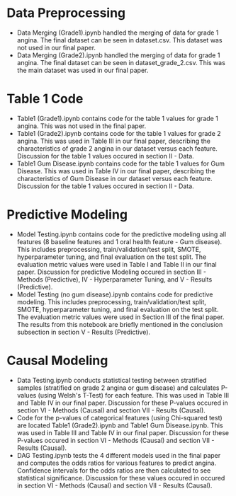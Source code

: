 # Data Preprocessing
- Data Merging (Grade1).ipynb handled the merging of data for grade 1 angina. The final dataset can be seen in dataset.csv. This dataset was not used in our final paper.
- Data Merging (Grade2).ipynb handled the merging of data for grade 1 angina. The final dataset can be seen in dataset_grade_2.csv. This was the main dataset was used in our final paper.

# Table 1 Code
- Table1 (Grade1).ipynb contains code for the table 1 values for grade 1 angina. This was not used in the final paper.
- Table1 (Grade2).ipynb contains code for the table 1 values for grade 2 angina. This was used in Table III in our final paper, describing the characteristics of grade 2 angina in our dataset versus each feature. Discussion for the table 1 values occured in section II - Data.
- Table1 Gum Disease.ipynb contains code for the table 1 values for Gum Disease. This was used in Table IV in our final paper, describing the characteristics of Gum Disease in our dataset versus each feature. Discussion for the table 1 values occured in section II - Data.

# Predictive Modeling
- Model Testing.ipynb contains code for the predictive modeling using all features (8 baseline features and 1 oral health feature - Gum disease). This includes preprocessing, train/validation/test split, SMOTE, hyperparameter tuning, and final evaluation on the test split. The evaluation metric values were used in Table I and Table II in our final paper. Discussion for predictive Modeling occured in section III - Methods (Predictive), IV - Hyperparameter Tuning, and V - Results (Predictive).
- Model Testing (no gum disease).ipynb contains code for predictive modeling. This includes preprocessing, train/validation/test split, SMOTE, hyperparameter tuning, and final evaluation on the test split. The evaluation metric values were used in Section III of the final paper. The results from this notebook are briefly mentioned in the conclusion subsection in section V - Results (Predictive).

# Causal Modeling
- Data Testing.ipynb conducts statistical testing between stratified samples (stratified on grade 2 angina or gum disease) and calculates P-values (using Welsh's T-Test) for each feature. This was used in Table III and Table IV in our final paper. Discussion for these P-values occured in section VI - Methods (Causal) and section VII - Results (Causal).
- Code for the p-values of categorical features (using Chi-squared test) are located Table1 (Grade2).ipynb and Table1 Gum Disease.ipynb. This was used in Table III and Table IV in our final paper. Discussion for these P-values occured in section VI - Methods (Causal) and section VII - Results (Causal).
- DAG Testing.ipynb tests the 4 different models used in the final paper and computes the odds ratios for various features to predict angina. Confidence intervals for the odds ratios are then calculated to see statistical significance. Discussion for these values occured in occured in section VI - Methods (Causal) and section VII - Results (Causal).